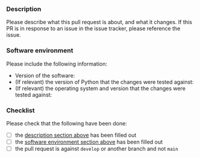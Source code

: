 ### Description

Please describe what this pull request is about, and what it changes. If this PR is in response to an issue in the issue tracker, please reference the issue.

### Software environment

Please include the following information:
* Version of the software: 
* (If relevant) the version of Python that the changes were tested against: 
* (If relevant) the operating system and version that the changes were tested against: 

### Checklist

Please check that the following have been done:
- [ ] the [description section above](#description) has been filled out
- [ ] the [software environment section above](#software-environment) has been filled out
- [ ] the pull request is against `develop` or another branch and not `main`
